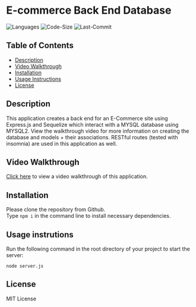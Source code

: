 # E-commerce Back End Database

![Languages](https://img.shields.io/github/languages/top/rucatues/E-Commerce-Back-End)
![Code-Size](https://img.shields.io/github/languages/code-size/rucatues/E-Commerce-Back-End)
![Last-Commit](https://img.shields.io/github/last-commit/rucatues/E-Commerce-Back-End)


## Table of Contents

* [Description](#description)
* [Video Walkthrough](#video-walkthrough)
* [Installation](#installation)
* [Usage Instructions](#usage-instructions)
* [License](#license)

## Description

This application creates a back end for an E-Commerce site using Express.js and Sequelize which interact with a MYSQL database using MYSQL2. View the walkthrough video for more information on creating the database and models + their associations. RESTful routes (tested with insomnia) are used in this application as well.  

## Video Walkthrough

[Click here](pastelink) to view a video walkthrough of this application. 


## Installation

Please clone the repository from Github.    
Type `npm i` in the command line to install necessary dependencies. 
  

## Usage instrutions

Run the following command in the root directory of your project to start the server:
  
`node server.js`

## License

MIT License